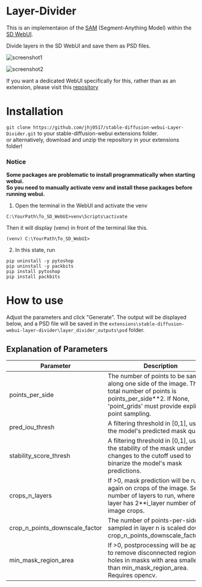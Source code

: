 # Layer-Divider
This is an implementaion of the [SAM](https://github.com/facebookresearch/segment-anything) (Segment-Anything Model) within the [SD WebUI](https://github.com/AUTOMATIC1111/stable-diffusion-webui).

Divide layers in the SD WebUI and save them as PSD files.

![screenshot1](https://raw.githubusercontent.com/jhj0517/stable-diffusion-webui-Layer-Divider/master/screenshot.png)

![screenshot2](https://raw.githubusercontent.com/jhj0517/stable-diffusion-webui-Layer-Divider/master/screenshot2.png)

If you want a dedicated WebUI specifically for this, rather than as an extension, please visit this [repository](https://github.com/jhj0517/Layer-Divider-WebUI)

# Installation
`git clone https://github.com/jhj0517/stable-diffusion-webui-Layer-Divider.git` to your stable-diffusion-webui extensions folder.<br>
or alternatively, download and unzip the repository in your extensions folder!

### Notice
**Some packages are problematic to install programmatically when starting webui.** <br>
**So you need to manually activate venv and install these packages before running webui.**
1. Open the terminal in the WebUI and activate the venv
```
C:\YourPath\To_SD_WebUI>venv\Scripts\activate
```
Then it will display (venv) in front of the terminal like this.
```
(venv) C:\YourPath\To_SD_WebUI>
```
2. In this state, run
```
pip uninstall -y pytoshop
pip uninstall -y packbits
pip install pytoshop
pip install packbits
```

# How to use
Adjust the parameters and click "Generate". The output will be displayed below, and a PSD file will be saved in the `extensions\stable-diffusion-webui-layer-divider\layer_divider_outputs\psd` folder.

## Explanation of Parameters

| Parameter                      | Description                                                                                                                                                                                                                                                                              |
|--------------------------------|------------------------------------------------------------------------------------------------------------------------------------------------------------------------------------------------------------------------------------------------------------------------------------------|
| points_per_side                | The number of points to be sampled along one side of the image. The total number of points is points_per_side**2. If None, 'point_grids' must provide explicit point sampling.                                                                                                            |
| pred_iou_thresh                | A filtering threshold in [0,1], using the model's predicted mask quality.                                                                                                                                                                                                               |
| stability_score_thresh         | A filtering threshold in [0,1], using the stability of the mask under changes to the cutoff used to binarize the model's mask predictions.                                                                                                                                             |
| crops_n_layers                 | If >0, mask prediction will be run again on crops of the image. Sets the number of layers to run, where each layer has 2**i_layer number of image crops.                                                                                                                                |
| crop_n_points_downscale_factor | The number of points-per-side sampled in layer n is scaled down by crop_n_points_downscale_factor**n.                                                                                                                                                                                 |
| min_mask_region_area           | If >0, postprocessing will be applied to remove disconnected regions and holes in masks with area smaller than min_mask_region_area. Requires opencv.                                                                                                                                  |
